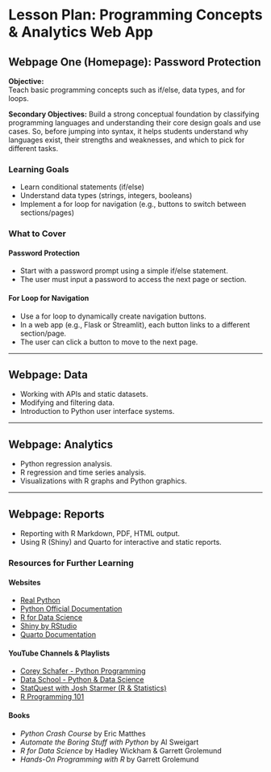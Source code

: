 # Lesson Plan: Programming Concepts & Analytics Web App

## Webpage One (Homepage): Password Protection

**Objective:**  
Teach basic programming concepts such as if/else, data types, and for loops.

**Secondary Objectives:**
Build a strong conceptual foundation by classifying programming languages and understanding their core design goals and use cases. So,
before jumping into syntax, it helps students understand why languages exist, their strengths and weaknesses, and which to pick for different tasks.

### Learning Goals
- Learn conditional statements (if/else)
- Understand data types (strings, integers, booleans)
- Implement a for loop for navigation (e.g., buttons to switch between sections/pages)

### What to Cover

#### **Password Protection**
- Start with a password prompt using a simple if/else statement.
- The user must input a password to access the next page or section.

#### **For Loop for Navigation**
- Use a for loop to dynamically create navigation buttons.
- In a web app (e.g., Flask or Streamlit), each button links to a different section/page.
- The user can click a button to move to the next page.

---

## Webpage: Data

- Working with APIs and static datasets.
- Modifying and filtering data.
- Introduction to Python user interface systems.

---

## Webpage: Analytics

- Python regression analysis.
- R regression and time series analysis.
- Visualizations with R graphs and Python graphics.

---

## Webpage: Reports

- Reporting with R Markdown, PDF, HTML output.
- Using R (Shiny) and Quarto for interactive and static reports.

### Resources for Further Learning

#### Websites
- [Real Python](https://realpython.com/)
- [Python Official Documentation](https://docs.python.org/3/)
- [R for Data Science](https://r4ds.hadley.nz/)
- [Shiny by RStudio](https://shiny.posit.co/)
- [Quarto Documentation](https://quarto.org/docs/)

#### YouTube Channels & Playlists
- [Corey Schafer - Python Programming](https://www.youtube.com/user/schafer5)
- [Data School - Python & Data Science](https://www.youtube.com/c/DataSchool)
- [StatQuest with Josh Starmer (R & Statistics)](https://www.youtube.com/c/joshstarmer)
- [R Programming 101](https://www.youtube.com/playlist?list=PLqzoL9-eJTNBDdKgJgJzaQcY6OXmsXAHU)

#### Books
- _Python Crash Course_ by Eric Matthes
- _Automate the Boring Stuff with Python_ by Al Sweigart
- _R for Data Science_ by Hadley Wickham & Garrett Grolemund
- _Hands-On Programming with R_ by Garrett Grolemund
